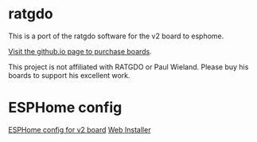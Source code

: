 
# ratgdo

This is a port of the ratgdo software for the v2 board to esphome.

[Visit the github.io page to purchase boards](https://paulwieland.github.io/ratgdo/).

This project is not affiliated with RATGDO or Paul Wieland. Please buy his boards to support his excellent work.

# ESPHome config

[ESPHome config for v2 board](https://github.com/ESPHome-RATGDO/esphome-ratgdo/blob/main/docs/v2board.yaml)
[Web Installer](https://esphome-ratgdo.github.io/esphome-ratgdo/)
